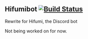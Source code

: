 ## Hifumibot [![Build Status](https://travis-ci.org/hifumibot/hifumibot.svg?branch=master)](https://travis-ci.org/hifumibot/hifumibot)

Rewrite for Hifumi, the Discord bot

Not being worked on for now.
